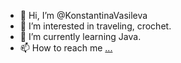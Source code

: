 - 👋 Hi, I’m @KonstantinaVasileva
- 👀 I’m interested in traveling, crochet.
- 🌱 I’m currently learning Java.
- 📫 How to reach me [...](https://www.facebook.com/profile.php?id=100001067510533)

<!---
KonstantinaVasileva/KonstantinaVasileva is a ✨ special ✨ repository because its `README.md` (this file) appears on your GitHub profile.
You can click the Preview link to take a look at your changes.
--->
